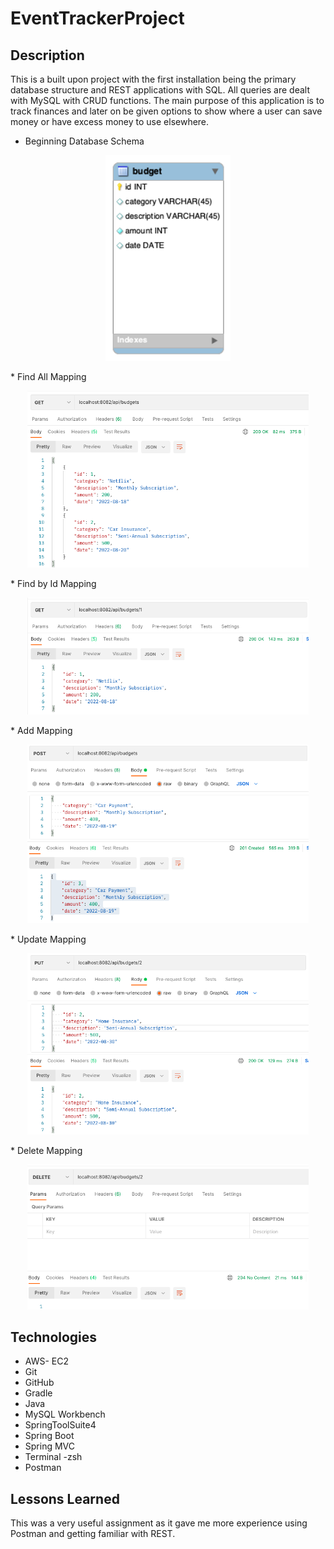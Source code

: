 # EventTrackerProject

## Description
This is a built upon project with the first installation being the primary database structure and REST applications with SQL. All queries are dealt with MySQL with CRUD functions. The main purpose of this application is to track finances and later on be given options to show where a user can save money or have excess money to use elsewhere.

* Beginning Database Schema
<p align="center">
<img src="DB/budgeter.png" width="200">
</p>
* Find All Mapping
<p align="center">
<img src="Images/findAll.png" width="450">
</p>
* Find by Id Mapping
<p align="center">
<img src="Images/findId.png" width="450">
</p>
* Add Mapping
<p align="center">
<img src="Images/add.png" width="450">
</p>
* Update Mapping
<p align="center">
<img src="Images/update.png" width="450">
</p>
* Delete Mapping
<p align="center">
<img src="Images/delete.png" width="450">
</p>

## Technologies
* AWS- EC2
* Git
* GitHub
* Gradle
* Java  
* MySQL Workbench
* SpringToolSuite4
* Spring Boot
* Spring MVC
* Terminal -zsh
* Postman


## Lessons Learned
This was a very useful assignment as it gave me more experience using Postman and getting familiar with REST.

